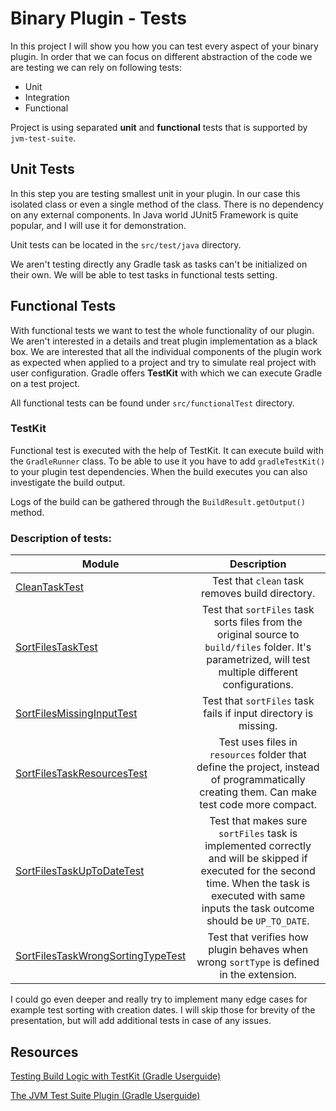 # Binary Plugin - Tests

In this project I will show you how you can test every aspect of your binary plugin. In order that we can focus on 
different abstraction of the code we are testing we can rely on following tests:
- Unit
- Integration
- Functional

Project is using separated **unit** and **functional** tests that is supported by `jvm-test-suite`.

## Unit Tests

In this step you are testing smallest unit in your plugin. In our case this isolated class or even a single method of the class.
There is no dependency on any external components. In Java world JUnit5 Framework is quite popular, and I will use it for 
demonstration.

Unit tests can be located in the `src/test/java` directory.

We aren't testing directly any Gradle task as tasks can't be initialized on their own. We will be able to test tasks in 
functional tests setting.

## Functional Tests

With functional tests we want to test the whole functionality of our plugin. We aren't interested in a details and treat 
plugin implementation as a black box. We are interested that all the individual components of the plugin work as 
expected when applied to a project and try to simulate real project with user configuration. Gradle offers **TestKit** with 
which we can execute Gradle on a test project. 

All functional tests can be found under `src/functionalTest` directory. 

### TestKit

Functional test is executed with the help of TestKit. It can execute build with the `GradleRunner` class. To be able to use it you have 
to add `gradleTestKit()` to your plugin test dependencies. When the build executes you can also investigate the build output.

Logs of the build can be gathered through the `BuildResult.getOutput()` method.

### Description of tests:

|    Module     |  Description  |
| ------------- |:-------------:|
| [CleanTaskTest](src/functionalTest/java/com/rivancic/gradle/plugin/files/tasks/clean/CleanTaskTest.java) | Test that `clean` task removes build directory. |
| [SortFilesTaskTest](src/functionalTest/java/com/rivancic/gradle/plugin/files/tasks/sort/SortFilesTaskTest.java) | Test that `sortFiles` task sorts files from the original source to `build/files` folder. It's parametrized, will test multiple different configurations. |
| [SortFilesMissingInputTest](src/functionalTest/java/com/rivancic/gradle/plugin/files/tasks/sort/SortFilesMissingInputTest.java) | Test that `sortFiles` task fails if input directory is missing. |
| [SortFilesTaskResourcesTest](src/functionalTest/java/com/rivancic/gradle/plugin/files/tasks/sort/SortFilesTaskResourcesTest.java) | Test uses files in `resources` folder that define the project, instead of programmatically creating them. Can make test code more compact. |
| [SortFilesTaskUpToDateTest](src/functionalTest/java/com/rivancic/gradle/plugin/files/tasks/sort/SortFilesTaskUpToDateTest.java) | Test that makes sure `sortFiles` task is implemented correctly and will be skipped if executed for the second time. When the task is executed with same inputs the task outcome should be `UP_TO_DATE`. |
| [SortFilesTaskWrongSortingTypeTest](src/functionalTest/java/com/rivancic/gradle/plugin/files/tasks/sort/SortFilesTaskWrongSortingTypeTest.java) | Test that verifies how plugin behaves when wrong `sortType` is defined in the extension. |

I could go even deeper and really try to implement many edge cases for example test sorting with creation dates. I will
skip those for brevity of the presentation, but will add additional tests in case of any issues.

## Resources

[Testing Build Logic with TestKit (Gradle Userguide)](https://docs.gradle.org/current/userguide/test_kit.html)

[The JVM Test Suite Plugin (Gradle Userguide)](https://docs.gradle.org/current/userguide/jvm_test_suite_plugin.html)

<!---
### Examples

// TODO add some github examples of real life projects that are defining extensions and the projects that are then actually using those.

Source code of java-gradle-plugin 
https://github.com/gradle/gradle/blob/e2b7808f890e9fec75cf7215466afb2c3170d709/subprojects/plugin-development/src/main/java/org/gradle/plugin/devel/plugins/JavaGradlePluginPlugin.java


-->


